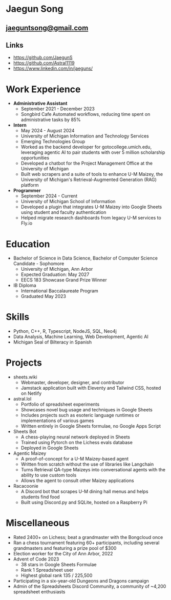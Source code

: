 # Jaegun Song
## jaeguntsong@gmail.com
## Links
- https://github.com/JaegunS
- https://github.com/Astral1119
- https://www.linkedin.com/in/jaeguns/

# Work Experience
- **Administrative Assistant**
    - September 2021 - December 2023
    - Songbird Cafe Automated workflows, reducing time spent on administrative tasks by 85%
- **Intern**
    - May 2024 - August 2024
    - University of Michigan Information and Technology Services
    - Emerging Technologies Group
    - Worked as the backend developer for gotocollege.umich.edu, leveraging agentic AI to pair students with over 5 million scholarship opportunities
    - Developed a chatbot for the Project Management Office at the University of Michigan
    - Built web scrapers and a suite of tools to enhance U-M Maizey, the University of Michigan's Retrieval-Augmented Generation (RAG) platform
- **Programmer**
    - September 2024 - Current
    - University of Michigan School of Information
    - Developed a plugin that integrates U-M Maizey into Google Sheets using student and faculty authentication
    - Helped migrate research dashboards from legacy U-M services to Fly.io

# Education
- Bachelor of Science in Data Science, Bachelor of Computer Science Candidate - Sophomore
    - University of Michigan, Ann Arbor
    - Expected Graduation: May 2027
    -  EECS 183 Showcase Grand Prize Winner
- IB Diploma
    - International Baccalaureate Program
    - Graduated May 2023

# Skills
- Python, C++, R, Typescript, NodeJS, SQL, Neo4j
- Data Analysis, Machine Learning, Web Development, Agentic AI
- Michigan Seal of Bilteracy in Spanish

# Projects
- sheets.wiki
    - Webmaster, developer, designer, and contributor
    - Jamstack application built with Eleventy and Tailwind CSS, hosted on Netlify
- astral.lol
    - Portfolio of spreadsheet experiments
    - Showcases novel bug usage and techniques in Google Sheets
    - Includes projects such as esoteric language runtimes or implementations of various games
    - Written entirely in Google Sheets formulae, no Google Apps Script
- Sheets Bot
    - A chess-playing neural network deployed in Sheets
    - Trained using Pytorch on the Lichess evals database
    - Deployed in Google Sheets
- Agentic Maizey
    - A proof-of-concept for a U-M Maizey-based agent
    - Written from scratch without the use of libraries like Langchain
    - Turns Retrieval QA-type Maizeys into conversational agents with the ability to use custom tools
    - Allows the agent to consult other Maizey applications
- Racacoonie
    - A Discord bot that scrapes U-M dining hall menus and helps students find food
    - Built using Discord.py and SQLite, hosted on a Raspberry Pi

# Miscellaneous
- Rated 2400+ on Lichess; beat a grandmaster with the Bongcloud once
- Ran a chess tournament featuring 60+ participants, including several grandmasters and featuring a prize pool of $300
- Election worker for the City of Ann Arbor, 2022
- Advent of Code 2023
    - 38 stars in Google Sheets Formulae
    - Rank 1 Spreadsheet user
    - Highest global rank 135 / 225,500
- Participating in a six-year-old Dungeons and Dragons campaign
- Admin of the Spreadsheets Discord Community, a community of ~4,200 spreadsheet enthusiasts
